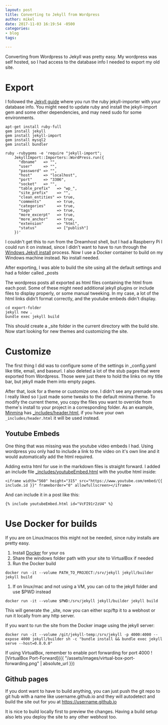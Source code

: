 ```yaml
---
layout: post
title: Converting to Jekyll from Wordpress
author: mikel
date: 2017-11-03 16:19:54 -0500
categories:
- blog
tags:

---
```

Converting from Wordpress to Jekyll was pretty easy. My wordpress was self hosted, so I had access to the database
info I needed to export my old site.

# Export
I followed the [Jekyll guide](http://import.jekyllrb.com/docs/wordpress/) where you run the 
ruby jekyll-importer with your database info. You might need to update ruby and install the 
jekyll-import gem and some other dependencies, and may need sudo for some environments.
```
apt-get install ruby-full
gem install jekyll
gem install jekyll-import
gem install mysql2
gem install bundler
```
```
ruby -rubygems -e 'require "jekyll-import";
    JekyllImport::Importers::WordPress.run({
      "dbname"   => "",
      "user"     => "",
      "password" => "",
      "host"     => "localhost",
      "port"     => "3306",
      "socket"   => "",
      "table_prefix"   => "wp_",
      "site_prefix"    => "",
      "clean_entities" => true,
      "comments"       => true,
      "categories"     => true,
      "tags"           => true,
      "more_excerpt"   => true,
      "more_anchor"    => true,
      "extension"      => "html",
      "status"         => ["publish"]
    })'
```
I couldn't get this to run from the Dreamhost shell, but I had a Raspberry Pi I could run it on instead, since
I didn't want to have to run through the [Windows Jekyll install](https://jekyllrb.com/docs/windows/) process. 
Now I use a Docker container to build on my Windows machine instead. No install needed.

After exporting, I was able to build the site using all the default settings and had a folder called _posts

The wordpress posts all exported as html files containing the html from each post. Some of these might 
need additional jekyll plugins or include files to display properly, or some manual tweeking. In my case, 
a lot of the html links didn't format correctly, and the youtube embeds didn't display.
```
cd export-folder
jekyll new .
bundle exec jekyll build
```
This should create a _site folder in the current directory with the build site. Now start looking for new themes 
and customizing the site.

# Customize
The first thing I did was to configure some of the settings in _config.yaml like title, email, and baseurl. I also
deleted a lot of the stub pages that were exported from Wordpress. Those were just there to hold the links on my
title bar, but jekyll made them into empty pages.

After that, look for a theme or customize one. I didn't see any premade ones I really liked so I just made some 
tweaks to the default minima theme. To modify the current theme, you copy the files you want to override from 
theme's install to your project in a corresponding folder. As an example, [Minmina](https://github.com/jekyll/minima) 
has [_includes/header.html](https://github.com/jekyll/minima/blob/master/_includes/header.html), if you have your own
```_includes/header.html``` it will be used instead.

## Youtube Embeds
One thing that was missing was the youtube video embeds I had. Using wordpress you only had to include a link to the 
video on it's own line and it would automatically add the html required. 

Adding extra html for use in the markdown files is straight forward. I added an include file 
[_includes/youtubeEmbed.html](https://github.com/mikelduke/mikelduke.github.io/blob/master/_includes/youtubeEmbed.html)
with the youtbe html inside: 
```
<iframe width="560" height="315" src="https://www.youtube.com/embed/{{ include.id }}" frameborder="0" allowfullscreen></iframe>
```
And can include it in a post like this:
```
{% include youtubeEmbed.html id="VcFI91r2zU4" %}
```

# Use Docker for builds
If you are on Linux/macos this might not be needed, since ruby installs are pretty easy.

1. Install [Docker](https://www.docker.com/) for your os
1. Share the windows folder path with your site to VirtualBox if needed
1. Run the Docker build
```
docker run -it --volume PATH_TO_PROJECT:/srv/jekyll jekyll/builder jekyll build
```
1. If on linux/mac and not using a VM, you can cd to the jekyll folder and use $PWD instead
```
docker run -it --volume $PWD:/srv/jekyll jekyll/builder jekyll build
```

This will generate the _site, now you can either scp/ftp it to a webhost or run it locally from any http server. 

If you want to run the site from the Docker image using the jekyll server:
```
docker run -it --volume /git/jekyll-temp:/srv/jekyll -p 4000:4000 --expose 4000 jekyll/builder sh -c "bundle install && bundle exec jekyll serve --host=0.0.0.0"
```
If using VirtualBox, remember to enable port forwarding for port 4000
![VirtualBox Port-Forward]({{ "/assets/images/virtual-box-port-forwarding.png" | absolute_url }})

## Github pages
If you dont want to have to build anything, you can just push the git repo to git hub with a name like username.github.io
and they will autodetect and build the site out for you at https://username.github.io

It is nice to build locally first to preview the changes. Having a build setup also lets you deploy the site to any other webhost too.

